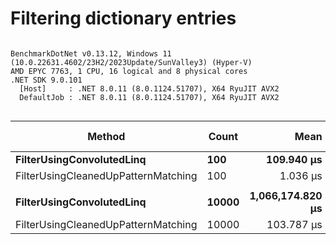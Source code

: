 # Filtering dictionary entries

```

BenchmarkDotNet v0.13.12, Windows 11 (10.0.22631.4602/23H2/2023Update/SunValley3) (Hyper-V)
AMD EPYC 7763, 1 CPU, 16 logical and 8 physical cores
.NET SDK 9.0.101
  [Host]     : .NET 8.0.11 (8.0.1124.51707), X64 RyuJIT AVX2
  DefaultJob : .NET 8.0.11 (8.0.1124.51707), X64 RyuJIT AVX2


```
| Method                              | Count | Mean             | Error          | StdDev         | Ratio     | RatioSD | Gen0       | Gen1      | Allocated   | Alloc Ratio |
|------------------------------------ |------ |-----------------:|---------------:|---------------:|----------:|--------:|-----------:|----------:|------------:|------------:|
| **FilterUsingConvolutedLinq**           | **100**   |       **109.940 μs** |      **0.8011 μs** |      **0.7102 μs** |    **106.17** |    **1.28** |     **3.2959** |         **-** |     **55992 B** |       **70.70** |
| FilterUsingCleanedUpPatternMatching | 100   |         1.036 μs |      0.0084 μs |      0.0079 μs |      1.00 |    0.00 |     0.0458 |         - |       792 B |        1.00 |
|                                     |       |                  |                |                |           |         |            |           |             |             |
| **FilterUsingConvolutedLinq**           | **10000** | **1,066,174.820 μs** | **12,449.5955 μs** | **11,645.3594 μs** | **10,274.10** |  **237.15** | **19000.0000** | **1000.0000** | **332375056 B** |    **6,044.06** |
| FilterUsingCleanedUpPatternMatching | 10000 |       103.787 μs |      1.9483 μs |      1.9135 μs |      1.00 |    0.00 |     3.1738 |    0.2441 |     54992 B |        1.00 |
